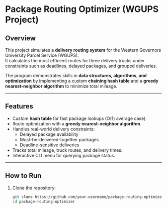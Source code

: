 #  Package Routing Optimizer (WGUPS Project)

## Overview
This project simulates a **delivery routing system** for the Western Governors University Parcel Service (WGUPS).  
It calculates the most efficient routes for three delivery trucks under constraints such as deadlines, delayed packages, and grouped deliveries.  

The program demonstrates skills in **data structures, algorithms, and optimization** by implementing a custom **chaining hash table** and a **greedy nearest-neighbor algorithm** to minimize total mileage.

---

##  Features
- Custom **hash table** for fast package lookups (O(1) average case).
- Route optimization with a **greedy nearest-neighbor algorithm**.
- Handles real-world delivery constraints:
  - Delayed package availability
  - Must-be-delivered-together packages
  - Deadline-sensitive deliveries
- Tracks total mileage, truck routes, and delivery times.
- Interactive CLI menu for querying package status.

---

##  How to Run
1. Clone the repository:
   ```bash
   git clone https://github.com/your-username/package-routing-optimizer.git
   cd package-routing-optimizer
